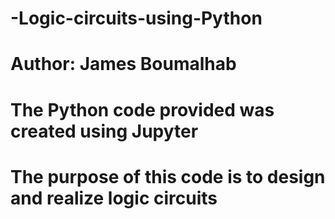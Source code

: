 # -Logic-circuits-using-Python

# Author: James Boumalhab

# The Python code provided was created using Jupyter 

# The purpose of this code is to design and realize logic circuits
